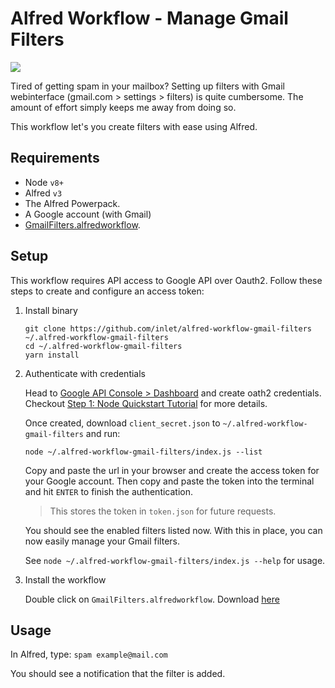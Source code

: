 # Alfred Workflow - Manage Gmail Filters

![](https://user-images.githubusercontent.com/232559/29885279-8761bab6-8db6-11e7-980f-c233b25a24ae.png)

 
Tired of getting spam in your mailbox? Setting up filters with Gmail webinterface (gmail.com > settings > filters) is quite cumbersome. The amount of effort simply keeps me away from doing so. 

This workflow let's you create filters with ease using Alfred.

## Requirements

- Node `v8+`
- Alfred `v3`
- The Alfred Powerpack.
- A Google account (with Gmail)
- [GmailFilters.alfredworkflow](https://github.com/inlet/alfred-workflow-gmail-filters/blob/master/GmailFilters.alfredworkflow?raw=true).

## Setup

This workflow requires API access to Google API over Oauth2. Follow these steps to create and configure an access token:

1. Install binary

       git clone https://github.com/inlet/alfred-workflow-gmail-filters ~/.alfred-workflow-gmail-filters
       cd ~/.alfred-workflow-gmail-filters
       yarn install
    
2. Authenticate with credentials

   Head to [Google API Console > Dashboard](https://console.developers.google.com/apis) and create oath2 credentials.
   Checkout [Step 1: Node Quickstart Tutorial](https://developers.google.com/gmail/api/quickstart/nodejs) for more details.

   Once created, download `client_secret.json` to `~/.alfred-workflow-gmail-filters` and run:

       node ~/.alfred-workflow-gmail-filters/index.js --list
    
   Copy and paste the url in your browser and create the access token for your Google account. Then copy and paste the token into the terminal and hit `ENTER` to finish the authentication.

    > This stores the token in `token.json` for future requests.

   You should see the enabled filters listed now. With this in place, you can now easily manage your Gmail filters.

   See `node ~/.alfred-workflow-gmail-filters/index.js --help` for usage.

3. Install the workflow

   Double click on `GmailFilters.alfredworkflow`. Download [here](https://github.com/inlet/alfred-workflow-gmail-filters/blob/master/GmailFilters.alfredworkflow?raw=true)

## Usage

In Alfred, type: `spam example@mail.com`

You should see a notification that the filter is added.
